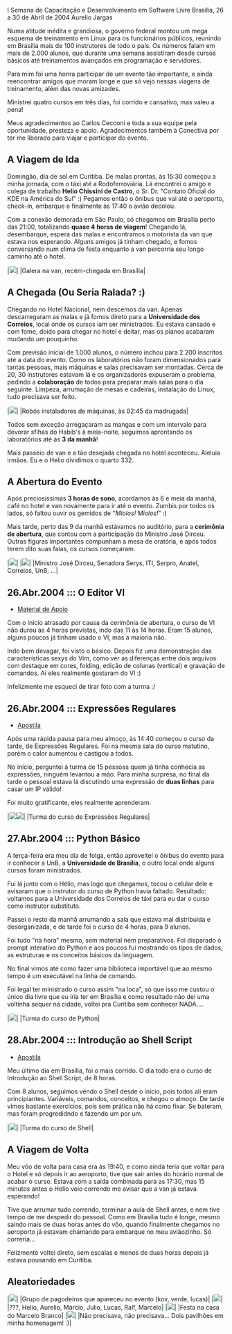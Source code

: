 I Semana de Capacitação e Desenvolvimento em Software Livre
Brasília, 26 a 30 de Abril de 2004
Aurelio Jargas

Numa atitude inédita e grandiosa, o governo federal montou um
mega esquema de treinamento em Linux para os funcionários
públicos, reunindo em Brasília mais de 100 instrutores de todo
o país. Os números falam em mais de 2.000 alunos, que durante
uma semana assistiram desde cursos básicos até treinamentos
avançados em programação e servidores.

Para mim foi uma honra participar de um evento tão importante,
e ainda reencontrar amigos que moram longe e que só vejo
nessas viagens de treinamento, além das novas amizades.

Ministrei quatro cursos em três dias, foi corrido e cansativo,
mas valeu a pena!

Meus agradecimentos ao Carlos Cecconi e toda a sua equipe pela
oportunidade, presteza e apoio. Agradecimentos também à
Conectiva por ter me liberado para viajar e participar do
evento.

## A Viagem de Ida 

Domingão, dia de sol em Curitiba. De malas prontas, às 15:30 começou a
minha jornada, com o táxi até a Rodoferroviária. Lá encontrei o amigo
e colega de trabalho **Helio Chissini de Castro**, o Sr. Dr. "Contato
Oficial do KDE na América do Sul" :) Pegamos então o ônibus que vai
até o aeroporto, check-in, embarque e finalmente às 17:40 o avião
decolou.

Com a conexão demorada em São Paulo, só chegamos em Brasília perto das
21:00, totalizando **quase 4 horas de viagem**! Chegando lá,
desembarque, espera das malas e encontramos o motorista da van que
estava nos esperando. Alguns amigos já tinham chegado, e fomos
conversando num clima de festa enquanto a van percorria seu longo
caminho até o hotel.

|![](van.jpg)|
|Galera na van, recém-chegada em Brasília|

## A Chegada (Ou Seria Ralada? :) 

Chegando no Hotel Nacional, nem descemos da van. Apenas descarregaram
as malas e já fomos direto para a **Universidade dos Correios**, local
onde os cursos iam ser ministrados. Eu estava cansado e com fome,
doido para chegar no hotel e deitar, mas os planos acabaram mudando um
pouquinho.

Com previsão inicial de 1.000 alunos, o número inchou para 2.200
inscritos até a data do evento. Como os laboratórios não foram
dimensionados para tantas pessoas, mais máquinas e salas precisavam
ser montadas. Cerca de 20, 30 instrutores estavam lá e os
organizadores expuseram o problema, pedindo a **colaboração** de todos
para preparar mais salas para o dia seguinte. Limpeza, arrumação de
mesas e cadeiras, instalação do Linux, tudo precisava ser feito.

|![](madrugada.jpg)|
|Robôs instaladores de máquinas, às 02:45 da madrugada|

Todos sem exceção arregaçaram as mangas e com um intervalo para
devorar sfihas do Habib's à meia-noite, seguimos aprontando os
laboratórios até às **3 da manhã**!

Mais passeio de van e a tão desejada chegada no hotel aconteceu.
Aleluia irmãos. Eu e o Helio dividimos o quarto 332.

## A Abertura do Evento 

Após preciosíssimas **3 horas de sono**, acordamos às 6 e meia da
manhã, café no hotel e van novamente para ir até o evento. Zumbis por
todos os lados, só faltou ouvir os gemidos de "*Miolos! Miolos!*"
:)

Mais tarde, perto das 9 da manhã estávamos no auditório, para a
**cerimônia de abertura**, que contou com a participação do Ministro José
Dirceu. Outras figuras importantes compunham a mesa de oratória, e
após todos terem dito suas falas, os cursos começaram.

|![](abertura1.jpg)|
|![](abertura2.jpg)|
|Ministro José Dirceu, Senadora Serys, ITI, Serpro, Anatel, Correios, UnB, ...|

## 26.Abr.2004 ::: O Editor VI 

 * [Material de Apoio](../material/vim-ref.html)

Com o início atrasado por causa da cerimônia de abertura, o curso de
VI não durou as 4 horas previstas, indo das 11 às 14 horas. Eram 15
alunos, alguns poucos já tinham usado o VI, mas a maioria não.

Indo bem devagar, foi visto o básico. Depois fiz uma demonstração das
características sexys do Vim, como ver as diferenças entre dois
arquivos com destaque em cores, folding, edição de colunas (vertical)
e gravação de comandos. Aí eles realmente gostaram do VI :)

Infelizmente me esqueci de tirar foto com a turma :/

## 26.Abr.2004 ::: Expressões Regulares 

 * [Apostila](http://aurelio.net/curso/material/apostila-expressoes-intro.pdf)

Após uma rápida pausa para meu almoço, às 14:40 começou o curso da
tarde, de Expressões Regulares. Foi na mesma sala do curso matutino,
porém o calor aumentou e castigou a todos.

No início, perguntei à turma de 15 pessoas quem já tinha conhecia as
expressões, ninguém levantou a mão. Para minha surpresa, no final da
tarde o pessoal estava lá discutindo uma expressão de **duas linhas**
para casar um IP válido!

Foi muito gratificante, eles realmente aprenderam.

|![](turma-er1.jpg)![](turma-er2.jpg)|
|Turma do curso de Expressões Regulares|

## 27.Abr.2004 ::: Python Básico 

A terça-feira era meu dia de folga, então aproveitei o ônibus do
evento para ir conhecer a UnB, a **Universidade de Brasília**, o outro
local onde alguns cursos foram ministrados.

Fui lá junto com o Hélio, mas logo que chegamos, tocou o celular dele
e avisaram que o instrutor do curso de Python havia faltado.
Resultado: voltamos para a Universidade dos Correios de táxi para eu
dar o curso como instrutor substituto.

Passei o resto da manhã arrumando a sala que estava mal distribuída e
desorganizada, e de tarde foi o curso de 4 horas, para 9 alunos.

Foi tudo "na hora" mesmo, sem material nem preparativos. Foi disparado
o prompt interativo do Python e aos poucos fui mostrando os tipos de
dados, as estruturas e os conceitos básicos da linguagem.

No final vimos até como fazer uma biblioteca importável que ao mesmo
tempo é um executável na linha de comando.

Foi legal ter ministrado o curso assim "na loca", só que isso me
custou o único dia livre que eu iria ter em Brasília e como resultado
não dei uma voltinha sequer na cidade, voltei pra Curitiba sem
conhecer NADA....

|![](turma-python.jpg)|
|Turma do curso de Python|

## 28.Abr.2004 ::: Introdução ao Shell Script 

 * [Apostila](http://aurelio.net/curso/material/apostila-shell-intro.pdf)

Meu último dia em Brasília, foi o mais corrido. O dia todo era o curso
de Introdução ao Shell Script, de 8 horas.

Com 8 alunos, seguimos vendo o Shell desde o início, pois todos ali
eram principiantes. Variáveis, comandos, conceitos, e chegou o almoço.
De tarde vimos bastante exercícios, pois sem prática não há como
fixar. Se bateram, mas foram progredidndo e fazendo um por um.

|![](turma-shell.jpg)|
|Turma do curso de Shell|

## A Viagem de Volta 

Meu vôo de volta para casa era às 19:40, e como ainda teria que voltar
para o Hotel e só depois ir ao aeroporto, tive que sair antes do
horário normal de acabar o curso. Estava com a saída combinada para as
17:30, mas 15 minutos antes o Helio veio correndo me avisar que a van
já estava esperando!

Tive que arrumar tudo correndo, terminar a aula de Shell antes, e nem
tive tempo de me despedir do pessoal. Como em Brasília tudo é longe,
mesmo saindo mais de duas horas antes do vôo, quando finalmente
chegamos no aeroporto já estavam chamando para embarque no meu
aviãozinho. Só correria...

Felizmente voltei direto, sem escalas e menos de duas horas depois já
estava pousando em Curitiba.

## Aleatoriedades 

|![](pagodeiros.jpg)|
|Grupo de pagodeiros que apareceu no evento (kov, verde, lucas)|
|![](instrutores.jpg)|
|???, Helio, Aurelio, Márcio, Julio, Lucas, Ralf, Marcelo|
|![](festa.jpg)|
|Festa na casa do Marcelo Branco|
|![](pavilhao.jpg)|
|Não precisava, não precisava... Dois pavilhões em minha homenagem! :)|
